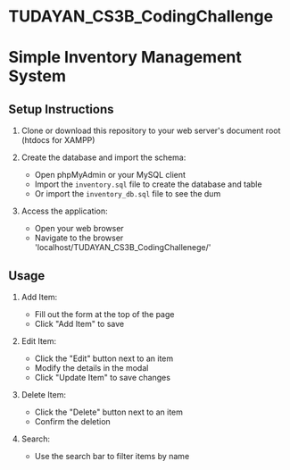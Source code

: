# TUDAYAN_CS3B_CodingChallenge

# Simple Inventory Management System

## Setup Instructions

1. Clone or download this repository to your web server's document root (htdocs for XAMPP)

2. Create the database and import the schema:
   - Open phpMyAdmin or your MySQL client
   - Import the `inventory.sql` file to create the database and table
   - Or import the `inventory_db.sql` file to see the dum

4. Access the application:
   - Open your web browser
   - Navigate to the browser 'localhost/TUDAYAN_CS3B_CodingChallenege/'

## Usage

1. Add Item:
   - Fill out the form at the top of the page
   - Click "Add Item" to save

2. Edit Item:
   - Click the "Edit" button next to an item
   - Modify the details in the modal
   - Click "Update Item" to save changes

3. Delete Item:
   - Click the "Delete" button next to an item
   - Confirm the deletion

4. Search:
   - Use the search bar to filter items by name
